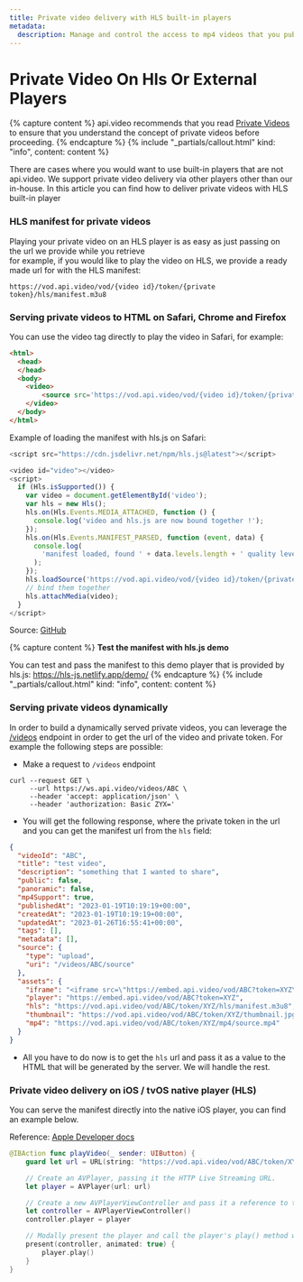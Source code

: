 ```yaml
---
title: Private video delivery with HLS built-in players
metadata: 
  description: Manage and control the access to mp4 videos that you publish with api.video.
---
```


# Private Video On Hls Or External Players

{% capture content %}
api.video recommends that you read [Private Videos](/delivery-analytics/video-privacy-access-management) to ensure that you understand the concept of private videos before proceeding.
{% endcapture %}
{% include "_partials/callout.html" kind: "info", content: content %}

There are cases where you would want to use built-in players that are not api.video. We support private video delivery via other players other than our in-house. In this article you can find how to deliver private videos with HLS built-in player

### HLS manifest for private videos

Playing your private video on an HLS player is as easy as just passing on the url we provide while you retrieve  
for example, if you would like to play the video on HLS, we provide a ready made url for with the HLS manifest:

`https://vod.api.video/vod/{video id}/token/{private token}/hls/manifest.m3u8`

### Serving private videos to HTML on Safari, Chrome and Firefox

You can use the video tag directly to play the video in Safari, for example:

```html
<html>
  <head>
  </head>
  <body>
  	<video>
    	<source src='https://vod.api.video/vod/{video id}/token/{private token}/hls/manifest.m3u8'>
    </video>
  </body>
</html>
```

Example of loading the manifest with hls.js on Safari:
```javascript
<script src="https://cdn.jsdelivr.net/npm/hls.js@latest"></script>

<video id="video"></video>
<script>
  if (Hls.isSupported()) {
    var video = document.getElementById('video');
    var hls = new Hls();
    hls.on(Hls.Events.MEDIA_ATTACHED, function () {
      console.log('video and hls.js are now bound together !');
    });
    hls.on(Hls.Events.MANIFEST_PARSED, function (event, data) {
      console.log(
        'manifest loaded, found ' + data.levels.length + ' quality level'
      );
    });
    hls.loadSource('https://vod.api.video/vod/{video id}/token/{private token}/hls/manifest.m3u8');
    // bind them together
    hls.attachMedia(video);
  }
</script>
```

Source: [GitHub](https://github.com/video-dev/hls.js/blob/master/docs/API.md#third-step-load-a-manifest)

{% capture content %}
**Test the manifest with hls.js demo**

You can test and pass the manifest to this demo player that is provided by hls.js: https://hls-js.netlify.app/demo/
{% endcapture %}
{% include "_partials/callout.html" kind: "info", content: content %}

### Serving private videos dynamically

In order to build a dynamically served private videos, you can leverage the [/videos](/reference/api/Videos#retrieve-a-video-object) endpoint in order to get the url of the video and private token. For example the following steps are possible:

* Make a request to `/videos` endpoint
```curl
curl --request GET \
     --url https://ws.api.video/videos/ABC \
     --header 'accept: application/json' \
     --header 'authorization: Basic ZYX='
```

* You will get the following response, where the private token in the url and you can get the manifest url from the `hls` field:
```json
{
  "videoId": "ABC",
  "title": "test video",
  "description": "something that I wanted to share",
  "public": false,
  "panoramic": false,
  "mp4Support": true,
  "publishedAt": "2023-01-19T10:19:19+00:00",
  "createdAt": "2023-01-19T10:19:19+00:00",
  "updatedAt": "2023-01-26T16:55:41+00:00",
  "tags": [],
  "metadata": [],
  "source": {
    "type": "upload",
    "uri": "/videos/ABC/source"
  },
  "assets": {
    "iframe": "<iframe src=\"https://embed.api.video/vod/ABC?token=XYZ\" width=\"100%\" height=\"100%\" frameborder=\"0\" scrolling=\"no\" allowfullscreen=\"true\"></iframe>",
    "player": "https://embed.api.video/vod/ABC?token=XYZ",
    "hls": "https://vod.api.video/vod/ABC/token/XYZ/hls/manifest.m3u8",
    "thumbnail": "https://vod.api.video/vod/ABC/token/XYZ/thumbnail.jpg",
    "mp4": "https://vod.api.video/vod/ABC/token/XYZ/mp4/source.mp4"
  }
}
```

* All you have to do now is to get the `hls` url and pass it as a value to the HTML that will be generated by the server. We will handle the rest.

### Private video delivery on iOS / tvOS native player (HLS)

You can serve the manifest directly into the native iOS player, you can find an example below.

Reference: [Apple Developer docs](https://developer.apple.com/documentation/avfoundation/media_playback/creating_a_basic_video_player_ios_and_tvos)

```swift
@IBAction func playVideo(_ sender: UIButton) {
    guard let url = URL(string: "https://vod.api.video/vod/ABC/token/XYZ/hls/manifest.m3u8") else { return }

    // Create an AVPlayer, passing it the HTTP Live Streaming URL.
    let player = AVPlayer(url: url)

    // Create a new AVPlayerViewController and pass it a reference to the player.
    let controller = AVPlayerViewController()
    controller.player = player

    // Modally present the player and call the player's play() method when complete.
    present(controller, animated: true) {
        player.play()
    }
}
```